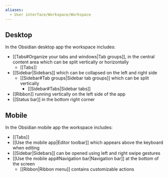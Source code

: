 ```yaml
---
aliases:
  - User interface/Workspace/Workspace
---
```

## Desktop

In the Obsidian desktop app the workspace includes:

- [[Tabs#Organize your tabs and windows|Tab groups]], in the central content area which can be split vertically or horizontally
	- [[Tabs]]
- [[Sidebar|Sidebars]] which can be collapsed on the left and right side
    - [[Sidebar#Tab groups|Sidebar tab groups]] which can be split vertically
        - [[Sidebar#Tabs|Sidebar tabs]]
- [[Ribbon]] running vertically on the left side of the app
- [[Status bar]] in the bottom right corner

## Mobile

In the Obsidian mobile app the workspace includes:

- [[Tabs]]
- [[Use the mobile app|Editor toolbar]] which appears above the keyboard when editing
- [[Sidebar|Sidebars]] can be opened using left and right swipe gestures
- [[Use the mobile app#Navigation bar|Navigation bar]] at the bottom of the screen
	- [[Ribbon|Ribbon menu]] contains customizable actions